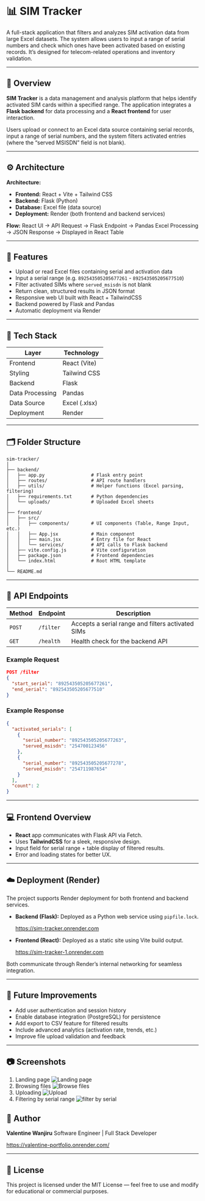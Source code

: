 # 📊 SIM Tracker

A full-stack application that filters and analyzes SIM activation data from large Excel datasets. The system allows users to input a range of serial numbers and check which ones have been activated based on existing records. It’s designed for telecom-related operations and inventory validation.

---

## 🧭 Overview

**SIM Tracker** is a data management and analysis platform that helps identify activated SIM cards within a specified range.
The application integrates a **Flask backend** for data processing and a **React frontend** for user interaction.

Users upload or connect to an Excel data source containing serial records, input a range of serial numbers, and the system filters activated entries (where the “served MSISDN” field is not blank).

---

## ⚙️ Architecture

**Architecture:**
- **Frontend:** React + Vite + Tailwind CSS
- **Backend:** Flask (Python)
- **Database:** Excel file (data source)
- **Deployment:** Render (both frontend and backend services)

**Flow:**
React UI → API Request → Flask Endpoint → Pandas Excel Processing → JSON Response → Displayed in React Table

---

## 🚀 Features

- Upload or read Excel files containing serial and activation data
- Input a serial range (e.g. `892543505205677261` - `892543505205677510`)
- Filter activated SIMs where `served_msisdn` is not blank
- Return clean, structured results in JSON format
- Responsive web UI built with React + TailwindCSS
- Backend powered by Flask and Pandas
- Automatic deployment via Render

---

## 🧩 Tech Stack

| Layer | Technology |
|-------|-------------|
| Frontend | React (Vite) |
| Styling | Tailwind CSS |
| Backend | Flask |
| Data Processing | Pandas |
| Data Source | Excel (.xlsx) |
| Deployment | Render |

---

## 🗂️ Folder Structure

```
sim-tracker/
│
├── backend/
│   ├── app.py                 # Flask entry point
│   ├── routes/                # API route handlers
│   ├── utils/                 # Helper functions (Excel parsing, filtering)
│   ├── requirements.txt       # Python dependencies
│   └── uploads/               # Uploaded Excel sheets
│
├── frontend/
│   ├── src/
│   │   ├── components/        # UI components (Table, Range Input, etc.)
│   │   ├── App.jsx            # Main component
│   │   ├── main.jsx           # Entry file for React
│   │   └── services/          # API calls to Flask backend
│   ├── vite.config.js         # Vite configuration
│   ├── package.json           # Frontend dependencies
│   └── index.html             # Root HTML template
│
└── README.md
```

---

## 🔗 API Endpoints

| Method | Endpoint | Description |
|--------|-----------|-------------|
| `POST` | `/filter` | Accepts a serial range and filters activated SIMs |
| `GET`  | `/health` | Health check for the backend API |

### Example Request

```json
POST /filter
{
  "start_serial": "892543505205677261",
  "end_serial": "892543505205677510"
}
```

### Example Response

```json
{
  "activated_serials": [
    {
      "serial_number": "892543505205677263",
      "served_msisdn": "254700123456"
    },
    {
      "serial_number": "892543505205677278",
      "served_msisdn": "254711987654"
    }
  ],
  "count": 2
}
```

---

## 💻 Frontend Overview

- **React** app communicates with Flask API via Fetch.
- Uses **TailwindCSS** for a sleek, responsive design.
- Input field for serial range + table display of filtered results.
- Error and loading states for better UX.

---

## ☁️ Deployment (Render)

The project supports Render deployment for both frontend and backend services.

- **Backend (Flask):**
  Deployed as a Python web service using `pipfile.lock`.

  https://sim-tracker.onrender.com

- **Frontend (React):**
  Deployed as a static site using Vite build output.

  https://sim-tracker-1.onrender.com

Both communicate through Render’s internal networking for seamless integration.

---

## 🧠 Future Improvements

- Add user authentication and session history
- Enable database integration (PostgreSQL) for persistence
- Add export to CSV feature for filtered results
- Include advanced analytics (activation rate, trends, etc.)
- Improve file upload validation and feedback

---

## 📷 Screenshots

1. Landing page
![Landing page](image.png)
2. Browsing files
![Browse files](image-1.png)
3. Uploading
![Upload](image-2.png)
4. Filtering by serial range
![filter by serial](image-3.png)

## 👤 Author

**Valentine Wanjiru**
Software Engineer | Full Stack Developer

https://valentine-portfolio.onrender.com/

---

## 📝 License

This project is licensed under the MIT License — feel free to use and modify for educational or commercial purposes.